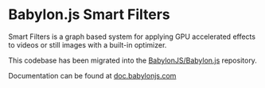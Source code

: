 # Babylon.js Smart Filters

Smart Filters is a graph based system for applying GPU accelerated effects to videos or still images with a built-in optimizer.

This codebase has been migrated into the [BabylonJS/Babylon.js](https://github.com/BabylonJS/Babylon.js) repository.

Documentation can be found at [doc.babylonjs.com](https://doc.babylonjs.com/)
